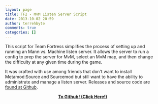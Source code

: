 ```yaml
---
layout: page
title: TF2 - MvM Listen Server Script
date: 2013-10-02 20:59
author: terrehbyte
comments: true
categories: []
---
```

This script for Team Fortress simplifies the process of setting up and running an Mann vs. Machine listen server. It allows the server to run a config to prep the server for MvM, select an MvM map, and then change the difficulty at any given time during the game.
<p style="text-align:left;">It was crafted with use among friends that don't want to install Metamod:Source and Sourcemod but still want to have the ability to administrate and manage a listen server. Releases and source code are <a href="https://github.com/terrehbyte/mvm-listenserver-script">found at Github</a>.</p>
<p style="text-align:center;"><strong><a href="https://github.com/terrehbyte/mvm-listenserver-script">To Github! (Click Here!)</a></strong></p>
